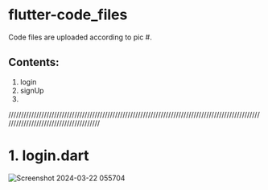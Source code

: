 # flutter-code_files
Code files are uploaded according to pic #.
## Contents:
1. login
2. signUp
3. 
///////////////////////////////////////////////////////////////////////////////////////////////////////////////////////////////////////
# 1. login.dart
![Screenshot 2024-03-22 055704](https://github.com/iabdulwahab7/flutter-code_files/assets/76598467/af392ac5-126c-4262-bef6-076501cf6ae0)

